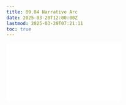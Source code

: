 ```yaml
---
title: 09.04 Narrative Arc
date: 2025-03-20T12:00:00Z
lastmod: 2025-03-20T07:21:11
toc: true
---
```


![Link to included file content](../../../../video/narrative-arc.md)
